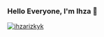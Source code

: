 ### Hello Everyone, I'm Ihza 👋

<p align="left"> <a href="https://github.com/ryo-ma/github-profile-trophy"><img src="https://github-profile-trophy.vercel.app/?username=ihzarizkyk" alt="ihzarizkyk" /></a> </p>
